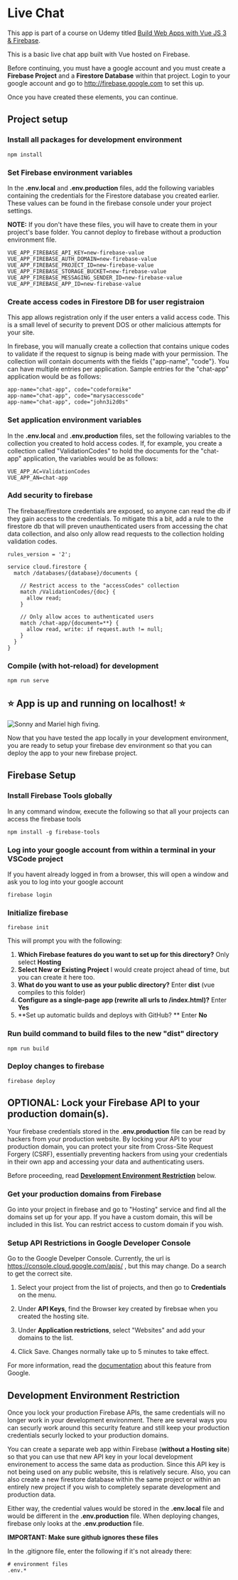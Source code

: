 # Live Chat

This app is part of a course on Udemy titled [Build Web Apps with Vue JS 3 & Firebase](https://www.udemy.com/course/build-web-apps-with-vuejs-firebase/). 

This is a basic live chat app built with Vue hosted on Firebase.

Before continuing, you must have a google account and you must create a **Firebase Project** and a **Firestore Database** within that project. Login to your google account and go to http://firebase.google.com to set this up.

Once you have created these elements, you can continue.

## Project setup

### Install all packages for development environment
```
npm install
```

### Set Firebase environment variables
In the **.env.local** and **.env.production** files, add the following variables containing the credentials for the Firestore database you created earlier. These values can be found in the firebase console under your project settings. 

**NOTE:** If you don't have these files, you will have to create them in your project's base folder. You cannot deploy to firebase without a production environment file.

```
VUE_APP_FIREBASE_API_KEY=new-firebase-value
VUE_APP_FIREBASE_AUTH_DOMAIN=new-firebase-value
VUE_APP_FIREBASE_PROJECT_ID=new-firebase-value
VUE_APP_FIREBASE_STORAGE_BUCKET=new-firebase-value
VUE_APP_FIREBASE_MESSAGING_SENDER_ID=new-firebase-value
VUE_APP_FIREBASE_APP_ID=new-firebase-value
```

### Create access codes in Firestore DB for user registraion
This app allows registration only if the user enters a valid access code. This is a small level of security to prevent DOS or other malicious attempts for your site. 

In firebase, you will manually create a collection that contains unique codes to validate if the request to signup is being made with your permission. The collection will contain documents with the fields {"app-name", "code"}. You can have multiple entries per application. Sample entries for the "chat-app" application would be as follows: 
```
app-name="chat-app", code="codeformike"
app-name="chat-app", code="marysaccesscode"
app-name="chat-app", code="john3i2d0s"
```

### Set application environment variables
In the **.env.local** and **.env.production** files, set the following variables to the collection you created to hold access codes. If, for example, you create a collection called "ValidationCodes" to hold the documents for the "chat-app" application, the variables would be as follows:
```
VUE_APP_AC=ValidationCodes
VUE_APP_AN=chat-app
```

### Add security to firebase
The firebase/firestore credentials are exposed, so anyone can read the db if they gain access to the credentials. To mitigate this a bit, add a rule to the firestore db that will preven unauthenticated users from accessing the chat data collection, and also only allow read requests to the collection holding validation codes.

```
rules_version = '2';

service cloud.firestore {
  match /databases/{database}/documents {
    
    // Restrict access to the "accessCodes" collection
    match /ValidationCodes/{doc} {
      allow read;
    }

    // Only allow acces to authenticated users
    match /chat-app/{document=**} {
      allow read, write: if request.auth != null;
    }
  }
}

```
### Compile (with hot-reload) for development
```
npm run serve 
```

## ⭐ App is up and running on localhost! ⭐

![Sonny and Mariel high fiving.](https://content.codecademy.com/courses/learn-cpp/community-challenge/highfive.gif 'High Five')

Now that you have tested the app locally in your development environment, you are ready to setup your firebase dev environment so that you can deploy the app to your new firebase project.

## Firebase Setup

### Install Firebase Tools globally
In any command window, execute the following so that all your projects can access the firebase tools
```
npm install -g firebase-tools
``` 

### Log into your google account from within a terminal in your VSCode project
If you havent already logged in from a browser, this will open a window and ask you to log into your google account 
```
firebase login
```

### Initialize firebase
```
firebase init
``` 
This will prompt you with the following:
1. **Which Firebase features do you want to set up for this directory?** Only select **Hosting**
2. **Select New or Existing Project** I would create project ahead of time, but you can create it here too. 
3. **What do you want to use as your public directory?** Enter **dist** (vue compiles to this folder)
4. **Configure as a single-page app (rewrite all urls to /index.html)?** Enter **Yes**
5. **Set up automatic builds and deploys with GitHub? ** Enter **No**

### Run build command to build files to the new "dist" directory
```
npm run build
```

### Deploy changes to firebase
```
firebase deploy
```

## OPTIONAL: Lock your Firebase API to your production domain(s). 

Your firebase credentials stored in the **.env.production** file can be read by hackers from your production website. By locking your API to your production domain, you can protect your site from Cross-Site Request Forgery (CSRF), essentially preventing hackers from using your credentials in their own app and accessing your data and authenticating users.

Before proceeding, read [**Development Environment Restriction**](#development-environment-restriction) below.

### Get your production domains from Firebase
Go into your project in firebase and go to "Hosting" service and find all the domains set up for your app. If you have a custom domain, this will be included in this list. You can restrict access to custom domain if you wish.

### Setup API Restrictions in Google Developer Console
Go to the Google Develper Console. Currently, the url is https://console.cloud.google.com/apis/ , but this may change. Do a search to get the correct site.  

1. Select your project from the list of projects, and then go to **Credentials** on the menu. 

2. Under **API Keys**, find the Browser key created by firebsae when you created the hosting site.

3. Under **Application restrictions**, select "Websites" and add your domains to the list.  

4. Click Save. Changes normally take up to 5 minutes to take effect.

For more information, read the [documentation](https://cloud.google.com/docs/authentication/api-keys) about this feature from Google.


## Development Environment Restriction 

Once you lock your production Firebase APIs, the same credentials will no longer work in your development environment. There are several ways you can securly work around this security feature and still keep your production credentials securly locked to your production domains. 

You can create a separate web app within Firebase (**without a Hosting site**) so that you can use that new API key in your local development environement to access the same data as production. Since this API key is not being used on any public website, this is relatively secure. Also, you can also create a new firestore database within the same project or within an entirely new project if you wish to completely separate development and production data. 

Either way, the credential values would be stored in the **.env.local** file and would be different in the **.env.production** file. When deploying changes, firebase only looks at the **.env.production** file. 

**IMPORTANT: Make sure github ignores these files**

In the .gitignore file, enter the following if it's not already there:
```
# environment files
.env.*
```
